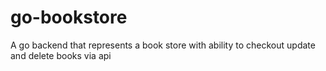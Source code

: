 # go-bookstore

A go backend that represents a book store with ability to checkout update and delete books via api 
